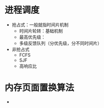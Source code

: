 # 进程调度
- 抢占式：一般就指时间片机制
	- 时间片轮转：基础机制
	- 最高优先级：
	- 多级反馈队列（分优先级，分不同时间片）
- 非抢占式
	- FCFS
	- SJF
	- 高响应比
# 内存页面置换算法
- 
